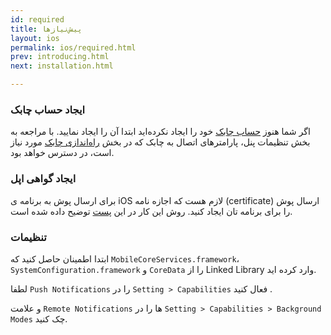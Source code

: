 ```yaml
---
id: required
title: پیش‌نیازها
layout: ios
permalink: ios/required.html
prev: introducing.html
next: installation.html

---
```


### ایجاد حساب چابک

اگر شما هنوز [حساب چابک](http://chabokpush.com) خود را ایجاد نکرده‌اید ابتدا آن را ایجاد نمایید. با مراجعه به بخش تنظیمات پنل، پارامترهای اتصال به چابک که در بخش [راه‌اندازی چابک](setup.html) مورد نیاز است، در دسترس خواهد بود.

### ایجاد گواهی اپل

برای ارسال پوش به برنامه ی iOS لازم هست که اجازه نامه (certificate) ارسال پوش را برای برنامه تان ایجاد کنید. روش این کار در این [پست](certificate.html)  توضیح داده شده است.

###  تنظیمات

ابتدا اطمینان حاصل کنید که `MobileCoreServices.framework`، `SystemConfiguration.framework` و `CoreData` را از Linked Library   وارد کرده اید.

لطفا `Push Notifications` را در `Setting > Capabilities` فعال کنید .

و علامت `Remote Notifications` ها را در `Setting > Capabilities > Background Modes` چک کنید.
